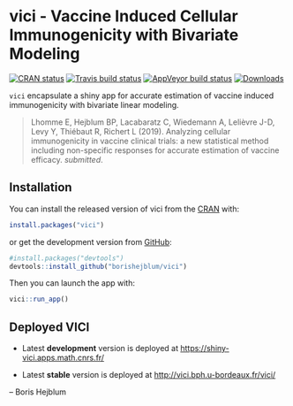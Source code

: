 
<!-- README.md is generated from README.Rmd. Please edit that file -->

# vici - Vaccine Induced Cellular Immunogenicity with Bivariate Modeling

<!-- badges: start -->

[![CRAN
status](https://www.r-pkg.org/badges/version/vici)](https://CRAN.R-project.org/package=vici)
[![Travis build
status](https://travis-ci.org/borishejblum/vici.svg?branch=master)](https://travis-ci.org/borishejblum/vici)
[![AppVeyor build
status](https://ci.appveyor.com/api/projects/status/github/borishejblum/vici?branch=master&svg=true)](https://ci.appveyor.com/project/borishejblum/vici)
[![Downloads](https://cranlogs.r-pkg.org/badges/vicis?color=blue)](https://www.r-pkg.org/pkg/vici)
<!-- badges: end -->

`vici` encapsulate a shiny app for accurate estimation of vaccine
induced immunogenicity with bivariate linear modeling.

> Lhomme E, Hejblum BP, Lacabaratz C, Wiedemann A, Lelièvre J-D, Levy Y,
> Thiébaut R, Richert L (2019). Analyzing cellular immunogenicity in
> vaccine clinical trials: a new statistical method including
> non-specific responses for accurate estimation of vaccine efficacy.
> *submitted*.

## Installation

You can install the released version of vici from the
[CRAN](https://cran.r-project.org/) with:

``` r
install.packages("vici")
```

or get the development version from
[GitHub](https://github.com/borishejblum/vici):

``` r
#install.packages("devtools")
devtools::install_github("borishejblum/vici")
```

Then you can launch the app with:

``` r
vici::run_app()
```

## Deployed VICI

  - Latest **development** version is deployed at
    <https://shiny-vici.apps.math.cnrs.fr/>

  - Latest **stable** version is deployed at
    <http://vici.bph.u-bordeaux.fr/vici/>

– Boris Hejblum
